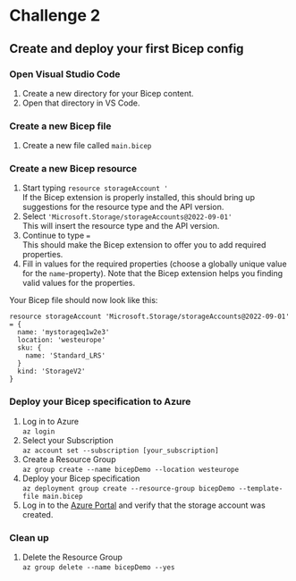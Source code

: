 # Challenge 2

## Create and deploy your first Bicep config

### Open Visual Studio Code

1. Create a new directory for your Bicep content.
1. Open that directory in VS Code.

### Create a new Bicep file

1. Create a new file called ```main.bicep```

### Create a new Bicep resource

1. Start typing ```resource storageAccount '```  
  If the Bicep extension is properly installed, this should bring up suggestions for the resource type and the API version.
1. Select ```'Microsoft.Storage/storageAccounts@2022-09-01'```  
  This will insert the resource type and the API version.
1. Continue to type ```=```  
  This should make the Bicep extension to offer you to add required properties.
1. Fill in values for the required properties (choose a globally unique value for the ```name```-property). Note that the Bicep extension helps you finding valid values for the properties.

Your Bicep file should now look like this:

```bicep
resource storageAccount 'Microsoft.Storage/storageAccounts@2022-09-01' = {
  name: 'mystorageq1w2e3'
  location: 'westeurope'
  sku: {
    name: 'Standard_LRS'
  }
  kind: 'StorageV2'
}
```

### Deploy your Bicep specification to Azure

1. Log in to Azure  
  ```az login```
1. Select your Subscription  
  ```az account set --subscription [your_subscription]```
1. Create a Resource Group  
  ```az group create --name bicepDemo --location westeurope```
1. Deploy your Bicep specification  
  ```az deployment group create --resource-group bicepDemo --template-file main.bicep```
1. Log in to the [Azure Portal](https://portal.azure.com) and verify that the storage account was created.

### Clean up

1. Delete the Resource Group  
  ```az group delete --name bicepDemo --yes```